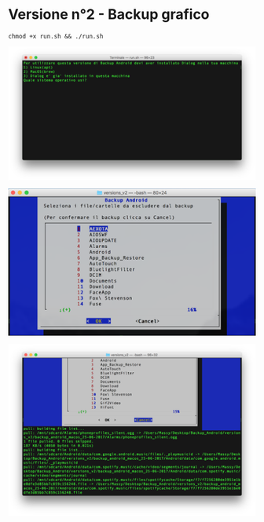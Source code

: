 # Versione n°2 - Backup grafico

    chmod +x run.sh && ./run.sh 

![Alt text](https://raw.githubusercontent.com/Fast0n/Backup_Android/master/version_v2/img/1.png?raw=true "Avvio script iniziale")

![Alt text](https://raw.githubusercontent.com/Fast0n/Backup_Android/master/version_v2/img/2.png?raw=true "Avvio script interno all'OS")

![Alt text](https://raw.githubusercontent.com/Fast0n/Backup_Android/master/version_v2/img/3.png?raw=true "Avvio Backup")
